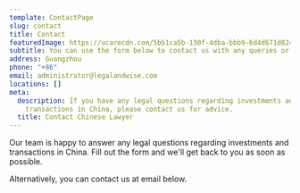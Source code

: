 ```yaml
---
template: ContactPage
slug: contact
title: Contact
featuredImage: https://ucarecdn.com/5bb1ca5b-130f-4dba-bbb9-6d4d671d824a/
subtitle: You can use the form below to contact us with any queries or to leave feedback.
address: Guangzhou
phone: "+86"
email: administrator@legalandwise.com
locations: []
meta:
  description: If you have any legal questions regarding investments and
    transactions in China, please contact us for advice.
  title: Contact Chinese Lawyer
---
```

Our team is happy to answer any legal questions regarding investments and transactions in China. Fill out the form and we'll get back to you as soon as possible.

Alternatively, you can contact us at email below. 
